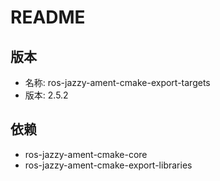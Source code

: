 # README

## 版本

- 名称: ros-jazzy-ament-cmake-export-targets
- 版本: 2.5.2

## 依赖

- ros-jazzy-ament-cmake-core
- ros-jazzy-ament-cmake-export-libraries